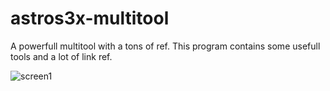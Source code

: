 # astros3x-multitool
A powerfull multitool with a tons of ref. This program contains some usefull tools and a lot of link ref.

![screen1](https://user-images.githubusercontent.com/87500882/211833674-e1785d8c-ab23-4aed-ae66-33406912ad41.png)
